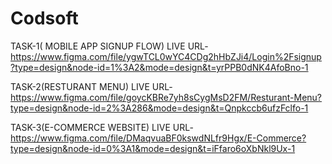 # Codsoft

TASK-1( MOBILE APP SIGNUP FLOW)
LIVE URL-https://www.figma.com/file/ygwTCL0wYC4CDg2hHbZJi4/Login%2Fsignup?type=design&node-id=1%3A2&mode=design&t=yrPPB0dNK4AfoBno-1

TASK-2(RESTURANT MENU)
LIVE URL- https://www.figma.com/file/goycKBRe7yh8sCygMsD2FM/Resturant-Menu?type=design&node-id=2%3A286&mode=design&t=Qnpkccb6ufzFclfo-1

TASK-3(E-COMMERCE WEBSITE)
LIVE URL- https://www.figma.com/file/DMaqvuaBF0kswdNLfr9Hgx/E-Commerce?type=design&node-id=0%3A1&mode=design&t=iFfaro6oXbNkl9Ux-1
